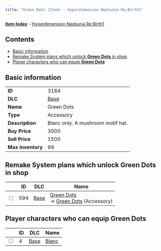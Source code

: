 ```yaml
---
title: "Green Dots (Item) - Hyperdimension Neptunia Re;Birth1"
---
```


[**Item Index**](/neptunia/rb1/item/index.html) - [Hyperdimension Neptunia Re;Birth1](/neptunia/rb1)

## Contents

- [Basic information](#basic-information)
- [Remake System plans which unlock **Green Dots** in shop](#remake-system-plans-which-unlock-green-dots-in-shop)
- [Player characters who can equip **Green Dots**](#player-characters-who-can-equip-green-dots)

## Basic information

|   |   |
| -- | -- |
| **ID** | 3184 |
| **DLC** | [Base](/neptunia/rb1/dlc/1-base.html) |
| **Name** | Green Dots |
| **Type** | Accessory |
| **Description** | Blanc only. A mushroom motif hat. |
| **Buy Price** | 3000 |
| **Sell Price** | 1500 |
| **Max inventory** | 99 |

## Remake System plans which unlock **Green Dots** in shop

|    | ID | DLC | Name |
| -- | -- | --- | ---- |
| <input type="checkbox" id="rb1-remake-1-594" class="trackbox" /> | 594 | [Base](/neptunia/rb1/dlc/1-base.html) | [Green Dots](/neptunia/rb1/remake/1-594-green-dots.html)<br />→ [Green Dots](/neptunia/rb1/item/1-3184-green-dots.html) (Accessory) |

## Player characters who can equip **Green Dots**

|    | ID | DLC | Name |
| -- | -- | --- | ---- |
| <input type="checkbox" id="rb1-player-1-4" class="trackbox" /> | 4 | [Base](/neptunia/rb1/dlc/1-base.html) | [Blanc](/neptunia/rb1/player/1-4-blanc.html) |